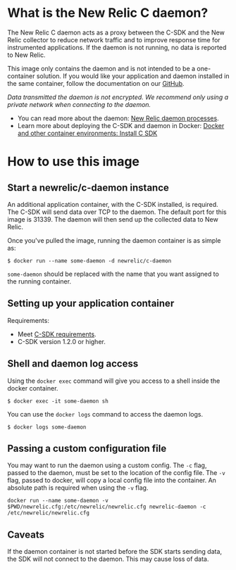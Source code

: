 # What is the New Relic C daemon?

The New Relic C daemon acts as a proxy between the C-SDK and the New Relic collector to reduce network traffic and to improve response time for instrumented applications. If the daemon is not running, no data is reported to New Relic.

This image only contains the daemon and is not intended to be a one-container solution. If you would like your application and daemon installed in the same container, follow the documentation on our [GitHub](https://github.com/newrelic/c-sdk).

*Data transmitted the daemon is not encrypted. We recommend only using a private network when connecting to the daemon.*

-	You can read more about the daemon: [New Relic daemon processes](https://docs.newrelic.com/docs/agents/c-sdk/get-started/introduction-c-sdk).
-	Learn more about deploying the C-SDK and daemon in Docker: [Docker and other container environments: Install C SDK](https://docs.newrelic.com/docs/agents/c-sdk/install-configure/docker-other-container-environments-install-c-sdk)

# How to use this image

## Start a newrelic/c-daemon instance

An additional application container, with the C-SDK installed, is required. The C-SDK will send data over TCP to the daemon. The default port for this image is 31339. The daemon will then send up the collected data to New Relic.

Once you've pulled the image, running the daemon container is as simple as:

`$ docker run --name some-daemon -d newrelic/c-daemon`

`some-daemon` should be replaced with the name that you want assigned to the running container.

## Setting up your application container

Requirements:

-	Meet [C-SDK requirements](https://docs.newrelic.com/docs/agents/c-sdk/get-started/c-sdk-compatibility-requirements).
-	C-SDK version 1.2.0 or higher.

## Shell and daemon log access

Using the `docker exec` command will give you access to a shell inside the docker container.

`$ docker exec -it some-daemon sh`

You can use the `docker logs` command to access the daemon logs.

`$ docker logs some-daemon`

## Passing a custom configuration file

You may want to run the daemon using a custom config. The `-c` flag, passed to the daemon, must be set to the location of the config file. The `-v` flag, passed to docker, will copy a local config file into the container. An absolute path is required when using the `-v` flag.

`docker run --name some-daemon -v $PWD/newrelic.cfg:/etc/newrelic/newrelic.cfg newrelic-daemon -c /etc/newrelic/newrelic.cfg`

## Caveats

If the daemon container is not started before the SDK starts sending data, the SDK will not connect to the daemon. This may cause loss of data.
